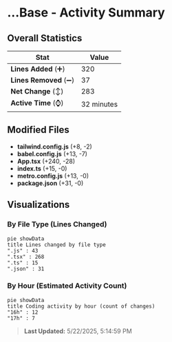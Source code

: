 # ...Base - Activity Summary 

## Overall Statistics

| Stat                   | Value                                                             |
| ---------------------- | ----------------------------------------------------------------- |
| **Lines Added** (➕)   | 320                                          |
| **Lines Removed** (➖) | 37                                        |
| **Net Change** (↕)    | 283                |
| **Active Time** (⌚)   | 32 minutes |


## Modified Files
- **tailwind.config.js** (+8, -2)
- **babel.config.js** (+13, -7)
- **App.tsx** (+240, -28)
- **index.ts** (+15, -0)
- **metro.config.js** (+13, -0)
- **package.json** (+31, -0)

## Visualizations

### By File Type (Lines Changed)

```mermaid
pie showData
title Lines changed by file type
".js" : 43
".tsx" : 268
".ts" : 15
".json" : 31
```

### By Hour (Estimated Activity Count)

```mermaid
pie showData
title Coding activity by hour (count of changes)
"16h" : 12
"17h" : 7
```


> **Last Updated:** 5/22/2025, 5:14:59 PM